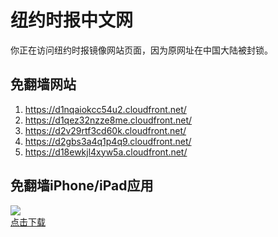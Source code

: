 <h1>纽约时报中文网</h1>
<p>你正在访问纽约时报镜像网站页面，因为原网址在中国大陆被封锁。</p>
<h2>免翻墙网站</h2>
<ol>
<li><a href="https://d1nqaiokcc54u2.cloudfront.net/" target="1">https://d1nqaiokcc54u2.cloudfront.net/</a></li>
<li><a href="https://d1qez32nzze8me.cloudfront.net/" target="2">https://d1qez32nzze8me.cloudfront.net/</a></li>
<li><a href="https://d2v29rtf3cd60k.cloudfront.net/" target="3">https://d2v29rtf3cd60k.cloudfront.net/</a></li>
<li><a href="https://d2gbs3a4q1p4q9.cloudfront.net/" target="4">https://d2gbs3a4q1p4q9.cloudfront.net/</a></li>
<li><a href="https://d18ewkjl4xyw5a.cloudfront.net/" target="5">https://d18ewkjl4xyw5a.cloudfront.net/</a></li>
</ol>
<h2>免翻墙iPhone/iPad应用</h2>
<p>
	<a href="https://itunes.apple.com/cn/app/niu-yue-shi-bao-zhong-wen-wang/id807498298?mt=8">
		<img src="icon175x175.jpeg" />
		<br/>点击下载
	</a>
</p>